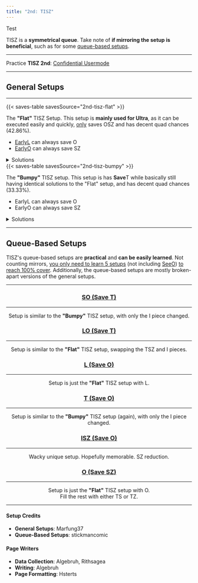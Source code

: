 ```yaml
---
title: "2nd: TISZ"
---
```

<head>
<meta
    name="description"
    content="TISZ 2nd's Standard and Queue-Based Setups"
  />
</head>
Test

TISZ is a **symmetrical queue**. Take note of **if mirroring the setup is beneficial**, such as for some <a href="#queue-based-setups">queue-based setups</a>.
<hr class="small">

Practice **TISZ 2nd**: [Confidential Usermode](https://himitsuconfidential.github.io/downstack-practice/usermode.html/=[TISZ]p4,*p7)
___
## General Setups
<hr class="small">
<div class="second-setup-body">
	<div class="second-setup-display">
		<div class="setup-image">
			<figfumen src="v115@IhBtHewwBtR4DeywR4zhKeAgWVAT3kTAyvTABBoo2A?RY0vAQo78AVAAAA"></figfumen>
		</div>
		{{< saves-table savesSource="2nd-tisz-flat" >}}
		<div class="setup-writeup">
			<p>The <strong>"Flat"</strong> TISZ Setup. This setup is <strong>mainly used for Ultra</strong>, as it can be executed easily and quickly, <u>only</u> saves <span class="mino">OSZ</span> and has decent quad chances <span title="2160/5040">(42.86%).</span>
				<ul>
					<li>
						<a href="#l-o">Early<span class="mino">L</span></a> can always save <span class="mino">O</span>
					</li>
					<li>
						<a href="#o-sz">Early<span class="mino">O</span></a> can always save <span class="mino">SZ</span>
					</li>
				</ul>
			</p>
		</div>
	</div>
	<details>
		<summary>Solutions</summary>
		<div>
			<h4>Minimals</h4>
			<div>
				<figfumen src="v115@9gh0BtywR4whg0B8BtwwR4glwhg0E8ilwhI8whJeAg?WTADX7rDy4CwBFb0KBW1ZOBFrvAA "></figfumen>
				<figfumen src="v115@9gh0Btywhlwhg0B8BtwwRpglwhg0E8RpglwhI8whJe?AgWTADX7rDy4CwBFbkRBQlwHBFrvAA"></figfumen>
				<hr class="small">
				<h4>Extras</h4>
				<figfumen src="v115@9gh0Btzhhlg0B8BtywR4g0E8wwR4glI8glJeAgWsAl?EvXEhoo2AmXyTASILdD2488AwWM2ABlClEFMVABBoo2AS+H?OB2ngHB"></figfumen>
				<figfumen src="v115@9gh0BtzhR4g0B8Btywhlg0E8wwR4glI8glJeAgWsAl?EvXEhoo2AmXyTASILdD2488AwWM2ABlClEFMVABBoo2AS+H?OB2ngHB "></figfumen>
				<figfumen src="v115@9gh0ywR4hlwhg0B8wwR4Rpglwhg0E8RpglwhI8whJe?AgWoAlEvXEhoo2AmXyTASomgEB3M2ABlClEFMVABBoo2AY4?3UB1ngHB"></figfumen>
			</div>
		</div>
	</details>
</div>
<div class="second-setup-body">
	<div class="second-setup-display">
		<div class="setup-image">
			<figfumen src="v115@LhBtFeR4wwBtDeR4ywzhJeAgWVAT3kTAyvTABBoo2A?RY0vAQo78AVAAAA"></figfumen>
		</div>
		{{< saves-table savesSource="2nd-tisz-bumpy" >}}
		<div class="setup-writeup">
			<p>The <strong>"Bumpy"</strong> TISZ setup. This setup is has <strong>Save</strong><span class="mino">T</span> while basically still having identical solutions to the "Flat" setup, and has decent quad chances <span title="1680/5040">(33.33%).</span>
				<ul>
					<li>
						Early<span class="mino">L</span> can always save <span class="mino">O</span>
					</li>
					<li>
						Early<span class="mino">O</span> can always save <span class="mino">SZ</span>
					</li>
				</ul>
			</p>
		</div>
	</div>
	<details>
		<summary>Solutions</summary>
		<div>
			<h4>Minimals</h4>
			<div>
				<figfumen src="v115@9gwhh0R4Btywwhg0R4B8Btwwglwhg0E8ilwhI8JeAg?WTADX7rDy4CwBFbMOBWl+UBFrvAA "></figfumen>
				<figfumen src="v115@9gwhh0R4ywhlwhg0R4B8wwRpglwhg0E8RpglwhI8Je?AgWTADX7rDy4CwBFbkRBQlwHBFrvAA "></figfumen>
			</div>
			<hr class="small">
			<h4>Extras</h4>
			<div>
				<figfumen src="v115@9gwhh0R4Btilwhg0R4B8BtRpwhg0E8glRpwhI8JeAg?WsAlEvXEhoo2AmXyTASILdD2488AQeM2ABlClEFMVABBoo2?ASEYHB3ngHB"></figfumen>
				<figfumen src="v115@9gilR4i0RpglAtR4B8zhBtE8g0RpAtI8JeAgWrAlEv?XEhoo2AmXyTASILdD2488AQeM2ABlClEFMVABBoo2AZlf9A?FrvAA "></figfumen>
				<figfumen src="v115@9gilR4zhg0glAtR4B8ywg0BtE8wwh0AtI8JeAgWsAl?EvXEhoo2AmXyTASILdD2488AwWM2ABlClEFMVABBoo2AyCI?OB4ngHB"></figfumen>
			</div>
		</div>
	</details>
</div>
<hr>

## Queue-Based Setups
TISZ's queue-based setups are **practical** and **can be easily learned**. Not counting mirrors, <u>you only need to learn 5 setups</u> (not including <a href="#o-sz">See<span class="mino">O</span></a>) <u>to reach 100% cover</u>. Additionally, the queue-based setups are mostly broken-apart versions of the general setups.
<hr class="small">
<center>
	<div class="second-standard-queuebased-body">
		<section id="so-t">
			<a href="#so-t">
				<h3><span class="mino">SO</span> (Save <span class="mino">T</span>)</h3>
			</a>
			<div class="second-standard-queuebased">
				<figfumen src="v115@GhwhAeR4BeQ4CewhR4wwBtR4RpwhAeywBtQ4RpwhJe?AgWIAT4UTASIbgC"></figfumen>
				<figfumen src="v115@9gh0BtzhglA8g0B8BtA8ilK8g0I8JeAgWTADX7rDy4?CwBFb85AU1AVBFrvAA "></figfumen>
				<hr class="small">
				<p>
					Setup is similar to the <strong>"Bumpy"</strong> TISZ setup, with only the I piece changed.
				</p>
			</div>
		</section>
		<section id="lo-t">
			<a href="#lo-t">
				<h3><span class="mino">LO</span> (Save <span class="mino">T</span>)</h3>
			</a>
			<div class="second-standard-queuebased">
				<figfumen src="v115@KhR4BeglRpBtR4wwilRpAeBtywzhJeAgWIAT4UTASY?LgC"></figfumen>
				<figfumen src="v115@9gh0BtR4zhg0BtB8R4M8g0I8JeAgWTADX7rDy4CwBF?b85AU1AVBFrvAA"></figfumen>
				<hr class="small">
				<p>
					Setup is similar to the <strong>"Flat"</strong> TISZ setup, swapping the TSZ and I pieces.
				</p>
			</div>
		</section>
		<section id="l-o">
			<a href="#l-o">
				<h3><span class="mino">L</span> (Save <span class="mino">O</span>)</h3>
			</a>
			<div class="second-standard-queuebased">
				<figfumen src="v115@IhBtEeglBewwBtR4ilAeywR4zhKeAgWJAFCaDE5oo2?AsAAAA"></figfumen>
				<figfumen src="v115@9gh0BtywR4whg0B8BtwwR4A8whg0H8whI8whJeAgWT?ADX7rDy4CwBFbEEBRlQ6AFrvAA"></figfumen>
				<hr class="small">
				<p>
					Setup is just the <strong>"Flat"</strong> TISZ setup with <span class="mino">L</span>.
				</p>
			</div>
		</section>
		<section id="t-o">
			<a href="#t-o">
			<h3><span class="mino">T</span> (Save <span class="mino">O</span>)</h3>
			</a>
			<div class="second-standard-queuebased">
				<figfumen src="v115@9gwhIewhCeBtDewhAeR4wwBtwwBewhR41wKeAgWJAF?CaDE5oo2A0AAAA"></figfumen>
				<figfumen src="v115@9gA8h0R4BthlwhA8g0R4B8BtglwhA8g0F8glwhI8wh?JeAgWTADX7rDy4CwBFbEEBRlQ6AFrvAA"></figfumen>
				<hr class="small">
				<p>
					Setup is similar to the <strong>"Bumpy"</strong> TISZ setup (again), with only the I piece changed.
				</p>
			</div>
		</section>
		<section id="isz-o">
		<a href="#isz-o">
			<h3><span class="mino">ISZ</span> (Save <span class="mino">O</span>)</h3>
			</a>
			<div class="second-standard-queuebased">
				<figfumen src="v115@Gh0hBtR4AtwhywT4BtwhAewwR4AeCtAewhJeAgWJAT?4UTASoktC6AAAA"></figfumen>
				<figfumen src="v115@9gilywi0U8glC8wwC8g0A8JeAgWSADX7rDy4CwBFbU?9AOEqRAyfAAA"></figfumen>
				<hr class="small">
				<p>
					Wacky unique setup. Hopefully memorable. SZ reduction.
				</p>
			</div>
		</section>
		<section id="o-sz">
			<a href="#isz-o">
			<h3><span class="mino">O</span> (Save <span class="mino">SZ</span>)</h3>
			</a>
			<div class="second-standard-queuebased">
				<figfumen src="v115@IhBtCeRpCewwBtR4RpBeywR4zhKeAgWJAFCaDE5oo2?AvAAAA"></figfumen>
				<figfumen src="v115@9gh0Eehlwhg0B8CeB8glwhg0G8glwhI8whJeAgWTAD?X7rDy4CwBFbEEBRlQ6AFrvAA"></figfumen>
				<hr class="small">
				<p>
					Setup is just the <strong>"Flat"</strong> TISZ setup with <span class="mino">O</span>.<br>Fill the rest with either <span class="mino">TS</span> or <span class="mino">TZ</span>.
				</p>
			</div>
		</section>
	</div>
</center>
<hr>
<div class="credits">
	<div class="credit-section">
		<h4>Setup Credits</h4>
		<ul>
			<li><strong>General Setups</strong>: Marfung37</li>
			<li><strong>Queue-Based Setups</strong>: stickmancomic</li>
		</ul>
	</div>
	<div class="credit-section">
		<h4>Page Writers</h4>
		<ul>
			<li><strong>Data Collection</strong>: Algebruh, Rithsagea</li>
			<li><strong>Writing</strong>: Algebruh</li>
			<li><strong>Page Formatting</strong>: Hsterts</li>
		</ul>
	</div>
</div>